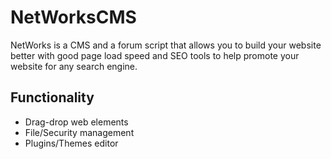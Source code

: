 # NetWorksCMS
NetWorks is a CMS and a forum script that allows you to build your website better with good page load speed and SEO tools to help promote your website for any search engine.
## Functionality
* Drag-drop web elements
* File/Security management
* Plugins/Themes editor
